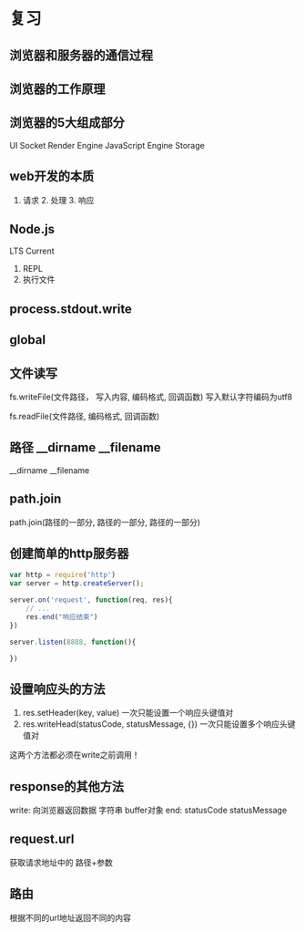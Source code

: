 # 复习

## 浏览器和服务器的通信过程

## 浏览器的工作原理

## 浏览器的5大组成部分
UI
Socket
Render Engine
JavaScript Engine
Storage

## web开发的本质
1. 请求  2. 处理  3. 响应

## Node.js
LTS
Current

1. REPL
2. 执行文件

## process.stdout.write

## global

## 文件读写
fs.writeFile(文件路径， 写入内容, 编码格式, 回调函数)  写入默认字符编码为utf8

fs.readFile(文件路径, 编码格式, 回调函数)

## 路径 __dirname __filename
__dirname
__filename

## path.join
path.join(路径的一部分, 路径的一部分, 路径的一部分)

## 创建简单的http服务器
```js
var http = require('http')
var server = http.createServer();

server.on('request', function(req, res){
    // ...
    res.end("响应结束")
})

server.listen(8888, function(){

})
```

## 设置响应头的方法
1. res.setHeader(key, value)  一次只能设置一个响应头键值对
2. res.writeHead(statusCode, statusMessage, {}) 一次只能设置多个响应头键值对

这两个方法都必须在write之前调用！

## response的其他方法
write: 向浏览器返回数据  字符串  buffer对象
end:
statusCode
statusMessage

## request.url
获取请求地址中的 路径+参数

## 路由
根据不同的url地址返回不同的内容